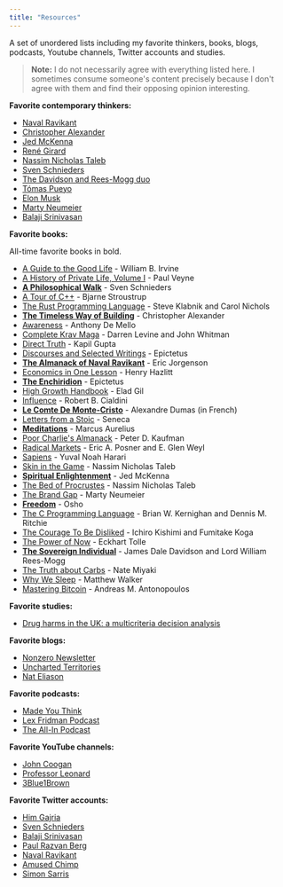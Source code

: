 ```yaml
---
title: "Resources"
---
```


A set of unordered lists including my favorite thinkers, books, blogs, podcasts, Youtube channels, Twitter accounts and studies.

> **Note:** I do not necessarily agree with everything listed here. I sometimes consume someone's content precisely because I don't agree with them and find their opposing opinion interesting.

**Favorite contemporary thinkers:**

-   [Naval Ravikant](https://twitter.com/naval)
-   [Christopher Alexander](https://en.wikipedia.org/wiki/Christopher_Alexander)
-   [Jed McKenna](https://www.wisefoolpress.com/)
-   [René Girard](https://iep.utm.edu/girard/)
-   [Nassim Nicholas Taleb](https://fs.blog/intellectual-giants/nassim-taleb/)
-   [Sven Schnieders](https://svenschnieders.com/)
-   [The Davidson and Rees-Mogg duo](https://www.amazon.com/Sovereign-Individual-Mastering-Transition-Information/dp/0684832720)
-   [Tómas Pueyo](https://twitter.com/tomaspueyo?lang=en)
-   [Elon Musk](https://twitter.com/elonmusk/)
-   [Marty Neumeier](https://www.martyneumeier.com/)
-   [Balaji Srinivasan](https://balajis.com/)

**Favorite books:**

All-time favorite books in bold.

-   [A Guide to the Good Life](https://www.amazon.com/Guide-Good-Life-Ancient-Stoic/dp/0195374614) - William B. Irvine
-   [A History of Private Life, Volume I](https://www.amazon.com/History-Private-Life-Pagan-Byzantium/dp/0674399749/142-1284140-7612628?psc=1) - Paul Veyne
-   [**A Philosophical Walk**](https://twitter.com/SvenSchnieders/status/1358466385140146177) - Sven Schnieders
-   [A Tour of C++](https://www.amazon.com/Tour-2nd-Depth-Bjarne-Stroustrup/dp/0134997832) - Bjarne Stroustrup
-   [The Rust Programming Language](https://www.amazon.com/Rust-Programming-Language-Covers-2018/dp/1718500440) - Steve Klabnik and Carol Nichols
-   [**The Timeless Way of Building**](https://www.amazon.com/Timeless-Way-Building-Christopher-Alexander/dp/0195024028) - Christopher Alexander
-   [Awareness](https://www.amazon.com/Awareness-Opportunities-Reality-Anthony-Mello/dp/0385249373) - Anthony De Mello
-   [Complete Krav Maga](https://www.amazon.com/Complete-Krav-Maga-Self-Defense-Techniques/dp/1612435580) - Darren Levine and John Whitman
-   [Direct Truth](https://www.amazon.com/Direct-Truth-Uncompromising-non-prescriptive-questions/dp/1724334417) - Kapil Gupta
-   [Discourses and Selected Writings](https://www.amazon.com/Discourses-Selected-Writings-Penguin-Classics/dp/0140449469) - Epictetus
-   [**The Almanack of Naval Ravikant**](https://www.amazon.com/Almanack-Naval-Ravikant-Wealth-Happiness/dp/1544514212) - Eric Jorgenson
-   [Economics in One Lesson](https://www.amazon.com/Economics-One-Lesson-Shortest-Understand/dp/0517548232) - Henry Hazlitt
-   [**The Enchiridion**](https://www.amazon.com/Enchiridion-Epictetus/dp/152156034X) - Epictetus
-   [High Growth Handbook](https://www.amazon.com/High-Growth-Handbook-Elad-Gil/dp/1732265100) - Elad Gil
-   [Influence](https://www.amazon.com/Influence-Psychology-Persuasion-Robert-Cialdini/dp/006124189X) - Robert B. Cialdini
-   [**Le Comte De Monte-Cristo**](https://www.amazon.fr/Comte-Monte-Cristo-Int%C3%A9grale-trois-volumes/dp/1545401055?qsid=261-1227122-5354801&sres=2070405370%2CB09FC6HDDB%2C2072895642%2C2218978458%2CB08HGTJP3D%2C2070405923%2CB01CUZ7TNS%2CB00004VYAZ%2C2218971585%2CB09HJFMQWH%2CB094GY4DD6%2C2266295985%2C2070645134%2CB01NBKNCWD%2CB09FSCDXV9%2CB087G67MPG%2C2373492644%2C2266295993%2CB086FXR296%2C2012031706&srpt=ABIS_BOOK) - Alexandre Dumas (in French)
-   [Letters from a Stoic](https://www.amazon.com/Letters-Penguin-Classics-Lucius-Annaeus/dp/0140442103) - Seneca
-   [**Meditations**](https://www.amazon.com/Meditations-New-Translation-Marcus-Aurelius/dp/0812968255) - Marcus Aurelius
-   [Poor Charlie's Almanack](https://www.amazon.com/Poor-Charlies-Almanack-Charles-Expanded/dp/1578645018) - Peter D. Kaufman
-   [Radical Markets](https://www.amazon.com/Radical-Markets-Uprooting-Capitalism-Democracy/dp/0691196060) - Eric A. Posner and E. Glen Weyl
-   [Sapiens](https://www.amazon.com/Sapiens-Humankind-Yuval-Noah-Harari/dp/0062316117) - Yuval Noah Harari
-   [Skin in the Game](https://www.amazon.com/Skin-Game-Hidden-Asymmetries-Daily/dp/0425284646) - Nassim Nicholas Taleb
-   [**Spiritual Enlightenment**](https://www.amazon.com/Spiritual-Enlightenment-Damnedest-Thing-Trilogy/dp/0980184843) - Jed McKenna
-   [The Bed of Procrustes](https://www.amazon.com/Bed-Procrustes-Philosophical-Practical-Aphorisms/dp/0812982401) - Nassim Nicholas Taleb
-   [The Brand Gap](https://www.amazon.com/Brand-Gap-Distance-Business-Strategy/dp/0321348109) - Marty Neumeier
-   [**Freedom**](https://www.amazon.com/Freedom-Courage-Yourself-Insights-Living/dp/0312320701) - Osho
-   [The C Programming Language](https://www.amazon.com/Programming-Language-2nd-Brian-Kernighan/dp/0131103628) - Brian W. Kernighan and Dennis M. Ritchie
-   [The Courage To Be Disliked](https://www.amazon.com/Courage-Be-Disliked-yourself-happiness/dp/176063073X) - Ichiro Kishimi and Fumitake Koga
-   [The Power of Now](https://www.amazon.com/Power-Now-Guide-Spiritual-Enlightenment/dp/1577314808) - Eckhart Tolle
-   [**The Sovereign Individual**](https://www.amazon.com/Sovereign-Individual-Mastering-Transition-Information/dp/0684832720) - James Dale Davidson and Lord William Rees-Mogg
-   [The Truth about Carbs](https://www.amazon.com/Truth-about-Carbs-Amount-Year-Round/dp/194276152X) - Nate Miyaki
-   [Why We Sleep](https://www.amazon.com/Why-We-Sleep-Unlocking-Dreams/dp/1501144324) - Matthew Walker
-   [Mastering Bitcoin](https://www.amazon.com/Mastering-Bitcoin-Programming-Open-Blockchain/dp/1491954388) - Andreas M. Antonopoulos

**Favorite studies:**

-   [Drug harms in the UK: a multicriteria decision analysis](https://www.thelancet.com/action/showPdf?pii=S0140-6736%2810%2961462-6)

**Favorite blogs:**

-   [Nonzero Newsletter](https://nonzero.substack.com/)
-   [Uncharted Territories](https://unchartedterritories.tomaspueyo.com/)
-   [Nat Eliason](https://www.nateliason.com/blog)

**Favorite podcasts:**

-   [Made You Think](https://madeyouthinkpodcast.com/)
-   [Lex Fridman Podcast](https://lexfridman.com/podcast/)
-   [The All-In Podcast](https://www.allinpodcast.co/)

**Favorite YouTube channels:**

-   [John Coogan](https://www.youtube.com/c/JohnCooganPlus)
-   [Professor Leonard](https://www.youtube.com/c/ProfessorLeonard)
-   [3Blue1Brown](https://www.youtube.com/c/3blue1brown)

**Favorite Twitter accounts:**

-   [Him Gajria](https://twitter.com/himgajria)
-   [Sven Schnieders](https://twitter.com/SvenSchnieders)
-   [Balaji Srinivasan](https://twitter.com/balajis)
-   [Paul Razvan Berg](https://twitter.com/PaulRBerg)
-   [Naval Ravikant](https://twitter.com/naval)
-   [Amused Chimp](https://twitter.com/AmuseChimp)
-   [Simon Sarris](https://twitter.com/simonsarris)
